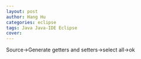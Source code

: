 ```yaml
---
layout: post
author: Hang Hu
categories: eclipse
tags: Java Java-IDE Eclipse 
cover: 
---
```


Source->Generate getters and setters->select all->ok
